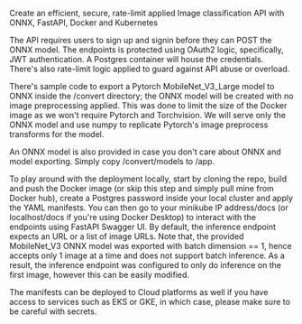 Create an efficient, secure, rate-limit applied Image classification API with ONNX, FastAPI, Docker and Kubernetes

The API requires users to sign up and signin before they can POST the ONNX model. The endpoints is protected using OAuth2 logic, specifically, JWT authentication. A Postgres container will house the credentials. There's also rate-limit logic applied to guard against API abuse or overload. 

There's sample code to export a Pytorch MobileNet_V3_Large model to ONNX inside the /convert directory; the ONNX model will be created with no image preprocessing applied. This was done to limit the size of the Docker image as we won't require Pytorch and Torchvision. We will serve only the ONNX model and use numpy to replicate Pytorch's image preprocess transforms for the model. 

An ONNX model is also provided in case you don't care about ONNX and model exporting. Simply copy /convert/models to /app.

To play around with the deployment locally, start by cloning the repo, build and push the Docker image (or skip this step and simply pull mine from Docker hub), create a Postgres password inside your local cluster and apply the YAML manifests. You can then go to your minikube IP address/docs (or localhost/docs if you're using Docker Desktop) to interact with the endpoints using FastAPI Swagger UI. By default, the inference endpoint expects an URL or a list of image URLs. Note that, the provided MobileNet_V3 ONNX model was exported with batch dimension == 1, hence accepts only 1 image at a time and does not support batch inference. As a result, the inference endpoint was configured to only do inference on the first image, however this can be easily modified. 

The manifests can be deployed to Cloud platforms as well if you have access to services such as EKS or GKE, in which case, please make sure to be careful with secrets.
